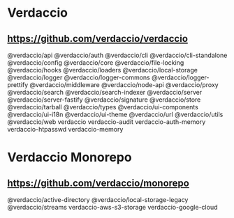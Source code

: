 # Verdaccio

## https://github.com/verdaccio/verdaccio

@verdaccio/api
@verdaccio/auth
@verdaccio/cli
@verdaccio/cli-standalone
@verdaccio/config
@verdaccio/core
@verdaccio/file-locking
@verdaccio/hooks
@verdaccio/loaders
@verdaccio/local-storage
@verdaccio/logger
@verdaccio/logger-commons
@verdaccio/logger-prettify
@verdaccio/middleware
@verdaccio/node-api
@verdaccio/proxy
@verdaccio/search
@verdaccio/search-indexer
@verdaccio/server
@verdaccio/server-fastify
@verdaccio/signature
@verdaccio/store
@verdaccio/tarball
@verdaccio/types
@verdaccio/ui-components
@verdaccio/ui-i18n
@verdaccio/ui-theme
@verdaccio/url
@verdaccio/utils
@verdaccio/web
verdaccio
verdaccio-audit
verdaccio-auth-memory
verdaccio-htpasswd
verdaccio-memory

# Verdaccio Monorepo

## https://github.com/verdaccio/monorepo

@verdaccio/active-directory
@verdaccio/local-storage-legacy
@verdaccio/streams
verdaccio-aws-s3-storage
verdaccio-google-cloud

